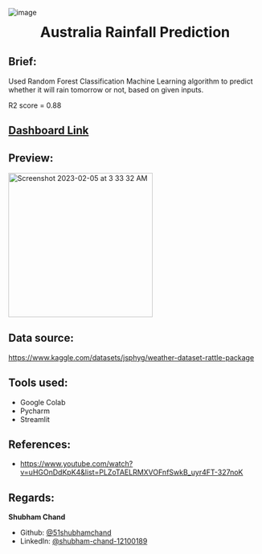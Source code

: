 ![image](https://c.ndtvimg.com/2022-03/opffpqa8_australia-floods-afp_625x300_03_March_22.jpg)
<h1 align="center" style="margin-top: 0px;">Australia Rainfall Prediction</h1>

## Brief:
Used Random Forest Classification Machine Learning algorithm to predict whether it will rain tomorrow or not, based on given inputs.

R2 score = 0.88

## [Dashboard Link](https://51shubhamchand-ml-rain-prediction-streamlit-wxt7rg.streamlit.app/)

## Preview:
<img width="287" alt="Screenshot 2023-02-05 at 3 33 32 AM" src="https://user-images.githubusercontent.com/36957216/216791383-d763a9e7-c62a-4bdb-a465-bade68add342.png">

## Data source:
https://www.kaggle.com/datasets/jsphyg/weather-dataset-rattle-package

## Tools used:
* Google Colab
* Pycharm
* Streamlit

## References:
* https://www.youtube.com/watch?v=uHGOnDdKpK4&list=PLZoTAELRMXVOFnfSwkB_uyr4FT-327noK

## Regards:
**Shubham Chand**
- Github: [@51shubhamchand](https://github.com/51shubhamchand)
- LinkedIn: [@shubham-chand-12100189](https://www.linkedin.com/in/shubham-chand-12100189)
